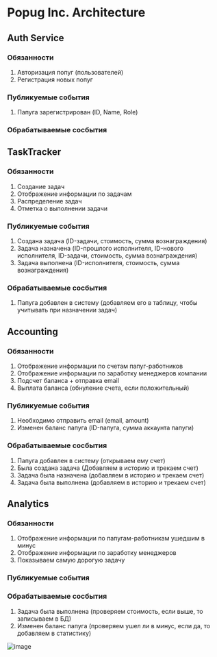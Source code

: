 # Popug Inc. Architecture 

## Auth Service
### Обязанности
1. Авторизация попуг (пользователей)
2. Регистрация новых попуг

### Публикуемые события
1. Папуга зарегистрирован (ID, Name, Role)

### Обрабатываемые сосбытия

## TaskTracker
### Обязанности
1. Создание задач
2. Отображение информации по задачам
3. Распределение задач
4. Отметка о выполнении задачи

### Публикуемые события
1. Создана задача (ID-задачи, стоимость, сумма вознаграждения)
2. Задача назначена (ID-прошлого исполнителя, ID-нового исполнителя, ID-задачи, стоимость, сумма вознаграждения)
3. Задача выполнена (ID-исполнителя, стоимость, сумма вознаграждения)

### Обрабатываемые сосбытия
1. Папуга добавлен в систему (добавляем его в таблицу, чтобы учитывать при назначении задач)


## Accounting
### Обязанности
1. Отображение информации по счетам папуг-работников
2. Отображение информации по заработку менеджеров компании
3. Подсчет баланса + отправка email
4. Выплата баланса (обнуление счета, если положительный)

### Публикуемые события
1. Необходимо отправить email (email, amount)
2. Изменен баланс папуга (ID-папуга, сумма аккаунта папуги)

### Обрабатываемые сосбытия
1. Папуга добавлен в систему (открываем ему счет)
2. Была создана задача (Добавляем в историю и трекаем счет)
3. Задача была назначена (добавляем в историю и трекаем счет)
4. Задача была выполнена (добавляем в историю и трекаем счет)

## Analytics
### Обязанности
1. Отображение информации по папугам-работникам ушедшим в минус
2. Отображение информации по заработку менеджеров
3. Показываем самую дорогую задачу

### Публикуемые события

### Обрабатываемые сосбытия
1. Задача была выполнена (проверяем стоимость, если выше, то записываем в БД)
2. Изменен баланс папуга (проверяем ушел ли в минус, если да, то добавляем в статистику)

![image](https://github.com/KostenkoJr/async-architecture-2023/assets/43037836/09ad8ebb-14e9-4f7c-a58a-cfb429930116)

